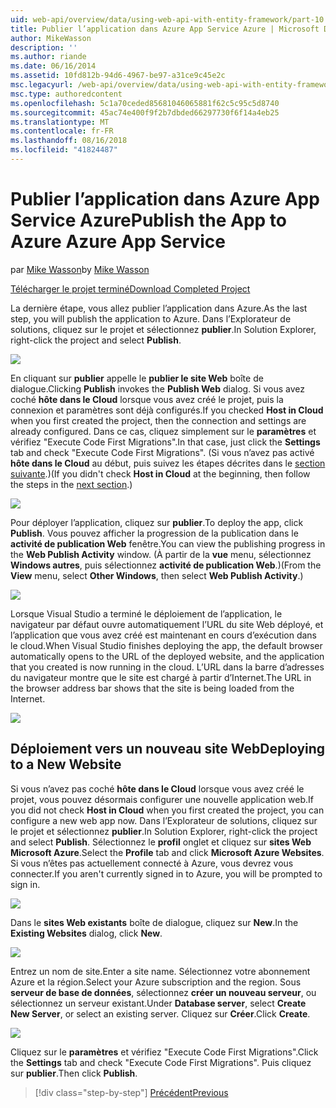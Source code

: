 ```yaml
---
uid: web-api/overview/data/using-web-api-with-entity-framework/part-10
title: Publier l’application dans Azure App Service Azure | Microsoft Docs
author: MikeWasson
description: ''
ms.author: riande
ms.date: 06/16/2014
ms.assetid: 10fd812b-94d6-4967-be97-a31ce9c45e2c
msc.legacyurl: /web-api/overview/data/using-web-api-with-entity-framework/part-10
msc.type: authoredcontent
ms.openlocfilehash: 5c1a70ceded85681046065881f62c5c95c5d8740
ms.sourcegitcommit: 45ac74e400f9f2b7dbded66297730f6f14a4eb25
ms.translationtype: MT
ms.contentlocale: fr-FR
ms.lasthandoff: 08/16/2018
ms.locfileid: "41824487"
---
```

<a name="publish-the-app-to-azure-azure-app-service"></a><span data-ttu-id="2a4c8-102">Publier l’application dans Azure App Service Azure</span><span class="sxs-lookup"><span data-stu-id="2a4c8-102">Publish the App to Azure Azure App Service</span></span>
====================
<span data-ttu-id="2a4c8-103">par [Mike Wasson](https://github.com/MikeWasson)</span><span class="sxs-lookup"><span data-stu-id="2a4c8-103">by [Mike Wasson](https://github.com/MikeWasson)</span></span>

[<span data-ttu-id="2a4c8-104">Télécharger le projet terminé</span><span class="sxs-lookup"><span data-stu-id="2a4c8-104">Download Completed Project</span></span>](https://github.com/MikeWasson/BookService)

<span data-ttu-id="2a4c8-105">La dernière étape, vous allez publier l’application dans Azure.</span><span class="sxs-lookup"><span data-stu-id="2a4c8-105">As the last step, you will publish the application to Azure.</span></span> <span data-ttu-id="2a4c8-106">Dans l’Explorateur de solutions, cliquez sur le projet et sélectionnez **publier**.</span><span class="sxs-lookup"><span data-stu-id="2a4c8-106">In Solution Explorer, right-click the project and select **Publish**.</span></span>

![](part-10/_static/image1.png)

<span data-ttu-id="2a4c8-107">En cliquant sur **publier** appelle le **publier le site Web** boîte de dialogue.</span><span class="sxs-lookup"><span data-stu-id="2a4c8-107">Clicking **Publish** invokes the **Publish Web** dialog.</span></span> <span data-ttu-id="2a4c8-108">Si vous avez coché **hôte dans le Cloud** lorsque vous avez créé le projet, puis la connexion et paramètres sont déjà configurés.</span><span class="sxs-lookup"><span data-stu-id="2a4c8-108">If you checked **Host in Cloud** when you first created the project, then the connection and settings are already configured.</span></span> <span data-ttu-id="2a4c8-109">Dans ce cas, cliquez simplement sur le **paramètres** et vérifiez &quot;Execute Code First Migrations&quot;.</span><span class="sxs-lookup"><span data-stu-id="2a4c8-109">In that case, just click the **Settings** tab and check &quot;Execute Code First Migrations&quot;.</span></span> <span data-ttu-id="2a4c8-110">(Si vous n’avez pas activé **hôte dans le Cloud** au début, puis suivez les étapes décrites dans le [section suivante](#new-website).)</span><span class="sxs-lookup"><span data-stu-id="2a4c8-110">(If you didn't check **Host in Cloud** at the beginning, then follow the steps in the [next section](#new-website).)</span></span>

[![](part-10/_static/image3.png)](part-10/_static/image2.png)

<span data-ttu-id="2a4c8-111">Pour déployer l’application, cliquez sur **publier**.</span><span class="sxs-lookup"><span data-stu-id="2a4c8-111">To deploy the app, click **Publish**.</span></span> <span data-ttu-id="2a4c8-112">Vous pouvez afficher la progression de la publication dans le **activité de publication Web** fenêtre.</span><span class="sxs-lookup"><span data-stu-id="2a4c8-112">You can view the publishing progress in the **Web Publish Activity** window.</span></span> <span data-ttu-id="2a4c8-113">(À partir de la **vue** menu, sélectionnez **Windows autres**, puis sélectionnez **activité de publication Web**.)</span><span class="sxs-lookup"><span data-stu-id="2a4c8-113">(From the **View** menu, select **Other Windows**, then select **Web Publish Activity**.)</span></span>

![](part-10/_static/image4.png)

<span data-ttu-id="2a4c8-114">Lorsque Visual Studio a terminé le déploiement de l’application, le navigateur par défaut ouvre automatiquement l’URL du site Web déployé, et l’application que vous avez créé est maintenant en cours d’exécution dans le cloud.</span><span class="sxs-lookup"><span data-stu-id="2a4c8-114">When Visual Studio finishes deploying the app, the default browser automatically opens to the URL of the deployed website, and the application that you created is now running in the cloud.</span></span> <span data-ttu-id="2a4c8-115">L’URL dans la barre d’adresses du navigateur montre que le site est chargé à partir d’Internet.</span><span class="sxs-lookup"><span data-stu-id="2a4c8-115">The URL in the browser address bar shows that the site is being loaded from the Internet.</span></span>

[![](part-10/_static/image6.png)](part-10/_static/image5.png)

<a id="new-website"></a>
## <a name="deploying-to-a-new-website"></a><span data-ttu-id="2a4c8-116">Déploiement vers un nouveau site Web</span><span class="sxs-lookup"><span data-stu-id="2a4c8-116">Deploying to a New Website</span></span>

<span data-ttu-id="2a4c8-117">Si vous n’avez pas coché **hôte dans le Cloud** lorsque vous avez créé le projet, vous pouvez désormais configurer une nouvelle application web.</span><span class="sxs-lookup"><span data-stu-id="2a4c8-117">If you did not check **Host in Cloud** when you first created the project, you can configure a new web app now.</span></span> <span data-ttu-id="2a4c8-118">Dans l’Explorateur de solutions, cliquez sur le projet et sélectionnez **publier**.</span><span class="sxs-lookup"><span data-stu-id="2a4c8-118">In Solution Explorer, right-click the project and select **Publish**.</span></span> <span data-ttu-id="2a4c8-119">Sélectionnez le **profil** onglet et cliquez sur **sites Web Microsoft Azure**.</span><span class="sxs-lookup"><span data-stu-id="2a4c8-119">Select the **Profile** tab and click **Microsoft Azure Websites**.</span></span> <span data-ttu-id="2a4c8-120">Si vous n’êtes pas actuellement connecté à Azure, vous devrez vous connecter.</span><span class="sxs-lookup"><span data-stu-id="2a4c8-120">If you aren't currently signed in to Azure, you will be prompted to sign in.</span></span>

[![](part-10/_static/image8.png)](part-10/_static/image7.png)

<span data-ttu-id="2a4c8-121">Dans le **sites Web existants** boîte de dialogue, cliquez sur **New**.</span><span class="sxs-lookup"><span data-stu-id="2a4c8-121">In the **Existing Websites** dialog, click **New**.</span></span>

![](part-10/_static/image9.png)

<span data-ttu-id="2a4c8-122">Entrez un nom de site.</span><span class="sxs-lookup"><span data-stu-id="2a4c8-122">Enter a site name.</span></span> <span data-ttu-id="2a4c8-123">Sélectionnez votre abonnement Azure et la région.</span><span class="sxs-lookup"><span data-stu-id="2a4c8-123">Select your Azure subscription and the region.</span></span> <span data-ttu-id="2a4c8-124">Sous **serveur de base de données**, sélectionnez **créer un nouveau serveur**, ou sélectionnez un serveur existant.</span><span class="sxs-lookup"><span data-stu-id="2a4c8-124">Under **Database server**, select **Create New Server**, or select an existing server.</span></span> <span data-ttu-id="2a4c8-125">Cliquez sur **Créer**.</span><span class="sxs-lookup"><span data-stu-id="2a4c8-125">Click **Create**.</span></span>

[![](part-10/_static/image11.png)](part-10/_static/image10.png)

<span data-ttu-id="2a4c8-126">Cliquez sur le **paramètres** et vérifiez &quot;Execute Code First Migrations&quot;.</span><span class="sxs-lookup"><span data-stu-id="2a4c8-126">Click the **Settings** tab and check &quot;Execute Code First Migrations&quot;.</span></span> <span data-ttu-id="2a4c8-127">Puis cliquez sur **publier**.</span><span class="sxs-lookup"><span data-stu-id="2a4c8-127">Then click **Publish**.</span></span>

> [!div class="step-by-step"]
> [<span data-ttu-id="2a4c8-128">Précédent</span><span class="sxs-lookup"><span data-stu-id="2a4c8-128">Previous</span></span>](part-9.md)
